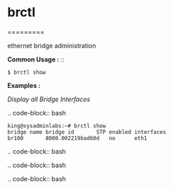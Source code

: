 # brctl
=========

ethernet bridge administration


**Common Usage :**  ::

	$ brctl show

**Examples :**

*Display all Bridge Interfaces*

.. code-block:: bash

	king@sysadminlabs:~# brctl show
	bridge name	bridge id		STP enabled	interfaces
	br100		8000.002219bad60d	no		eth1

.. code-block:: bash

.. code-block:: bash

.. code-block:: bash